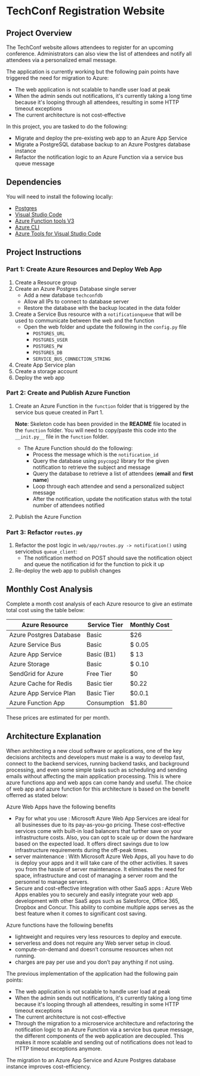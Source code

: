 # TechConf Registration Website

## Project Overview
The TechConf website allows attendees to register for an upcoming conference. Administrators can also view the list of attendees and notify all attendees via a personalized email message.

The application is currently working but the following pain points have triggered the need for migration to Azure:
 - The web application is not scalable to handle user load at peak
 - When the admin sends out notifications, it's currently taking a long time because it's looping through all attendees, resulting in some HTTP timeout exceptions
 - The current architecture is not cost-effective 

In this project, you are tasked to do the following:
- Migrate and deploy the pre-existing web app to an Azure App Service
- Migrate a PostgreSQL database backup to an Azure Postgres database instance
- Refactor the notification logic to an Azure Function via a service bus queue message

## Dependencies

You will need to install the following locally:
- [Postgres](https://www.postgresql.org/download/)
- [Visual Studio Code](https://code.visualstudio.com/download)
- [Azure Function tools V3](https://docs.microsoft.com/en-us/azure/azure-functions/functions-run-local?tabs=windows%2Ccsharp%2Cbash#install-the-azure-functions-core-tools)
- [Azure CLI](https://docs.microsoft.com/en-us/cli/azure/install-azure-cli?view=azure-cli-latest)
- [Azure Tools for Visual Studio Code](https://marketplace.visualstudio.com/items?itemName=ms-vscode.vscode-node-azure-pack)

## Project Instructions

### Part 1: Create Azure Resources and Deploy Web App
1. Create a Resource group
2. Create an Azure Postgres Database single server
   - Add a new database `techconfdb`
   - Allow all IPs to connect to database server
   - Restore the database with the backup located in the data folder
3. Create a Service Bus resource with a `notificationqueue` that will be used to communicate between the web and the function
   - Open the web folder and update the following in the `config.py` file
      - `POSTGRES_URL`
      - `POSTGRES_USER`
      - `POSTGRES_PW`
      - `POSTGRES_DB`
      - `SERVICE_BUS_CONNECTION_STRING`
4. Create App Service plan
5. Create a storage account
6. Deploy the web app

### Part 2: Create and Publish Azure Function
1. Create an Azure Function in the `function` folder that is triggered by the service bus queue created in Part 1.

      **Note**: Skeleton code has been provided in the **README** file located in the `function` folder. You will need to copy/paste this code into the `__init.py__` file in the `function` folder.
      - The Azure Function should do the following:
         - Process the message which is the `notification_id`
         - Query the database using `psycopg2` library for the given notification to retrieve the subject and message
         - Query the database to retrieve a list of attendees (**email** and **first name**)
         - Loop through each attendee and send a personalized subject message
         - After the notification, update the notification status with the total number of attendees notified
2. Publish the Azure Function

### Part 3: Refactor `routes.py`
1. Refactor the post logic in `web/app/routes.py -> notification()` using servicebus `queue_client`:
   - The notification method on POST should save the notification object and queue the notification id for the function to pick it up
2. Re-deploy the web app to publish changes

## Monthly Cost Analysis
Complete a month cost analysis of each Azure resource to give an estimate total cost using the table below:

| Azure Resource | Service Tier | Monthly Cost |
| ------------ | ------------ | ------------ |
|Azure Postgres Database | Basic    |     $26      |
| Azure Service Bus    |   Basic    |     $ 0.05   |
| Azure App Service    |Basic (B1)  |     $ 13     |
|Azure Storage         | Basic      |     $ 0.10   |
| SendGrid for Azure   | Free Tier	|     $0       |
| Azure Cache for Redis| Basic tier	|     $0.22    |
| Azure App Service Plan | Basic Tier|   $0.0.1    |
| Azure Function App	  | Consumption|    $1.80     |



These prices are estimated for per month.

## Architecture Explanation

When architecting a new cloud software or applications, one of the key decisions architects and developers must make is a way to develop fast, connect to the backend services, running backend tasks, and background processing, and even some simple tasks such as scheduling and sending emails without affecting the main application processing. This is where azure functions app and web apps can come handy and useful. The choice of web app and azure function for this architecture is based on the benefit offerred as stated below:

Azure Web Apps have the following benefits
- Pay for what you use : Microsoft Azure Web App Services are ideal for all businesses due to its pay-as-you-go pricing. These cost-effective services come with built-in load balancers that further save on your infrastructure costs. Also, you can opt to scale up or down the hardware based on the expected load. It offers direct savings due to low infrastructure requirements during the off-peak times.
- server maintenance : With Microsoft Azure Web Apps, all you have to do is deploy your apps and it will take care of the other activities. It saves you from the hassle of server maintenance. It eliminates the need for space, infrastructure and cost of managing a server room and the personnel to manage servers.
- Secure and cost-effective integration with other SaaS apps : Azure Web Apps enables you to securely and easily integrate your web app development with other SaaS apps such as Salesforce, Office 365, Dropbox and Concur. This ability to combine multiple apps serves as the best feature when it comes to significant cost saving.

Azure functions have the following benefits
- lightweight and requires very less resources to deploy and execute.
- serverless and does not require any Web server setup in cloud.
- compute-on-demand and doesn’t consume resources when not running.
- charges are pay per use and you don’t pay anything if not using.

The previous implementation of the application had the following pain points:

- The web application is not scalable to handle user load at peak
- When the admin sends out notifications, it's currently taking a long time because it's looping through all attendees, resulting in some HTTP timeout exceptions
- The current architecture is not cost-effective
- Through the migration to a microservice architecture and refactoring the notification logic to an Azure Function via a service bus queue message, the different components of the web application are decoupled. This makes it more scalable and sending out of notifications does not lead to HTTP timeout exceptions anymore.

The migration to an Azure App Service and Azure Postgres database instance improves cost-efficiency.